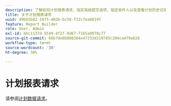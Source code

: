 ```yaml
---
description: 了解如何计划报表请求、指定高级提交选项、指定收件人以及查看计划历史记录。
title: 关于计划报表请求
uuid: d9b65b82-1975-403b-bc50-f22cfea6019f
feature: Report Builder
role: User, Admin
exl-id: bbc1137d-5549-4f2f-9d67-7165a9970c77
source-git-commit: 66b7de0b008364e47253d319785c204ca479ab26
workflow-type: tm+mt
source-wordcount: '30'
ht-degree: 30%

---
```


# 计划报表请求

请参阅[计划数据请求](/help/analyze/report-builder/t-schedule-a-data-request.md)。
